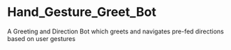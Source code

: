 # Hand_Gesture_Greet_Bot
A Greeting and Direction Bot which greets and navigates pre-fed directions based on user gestures
